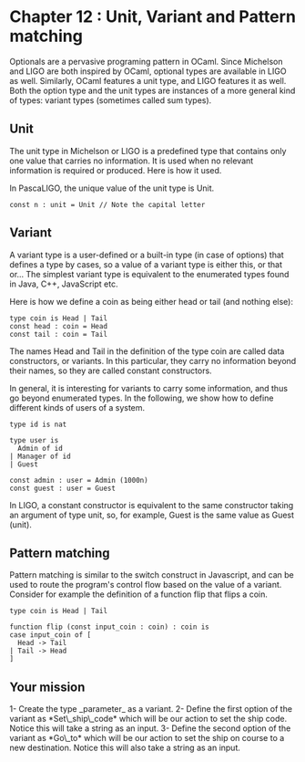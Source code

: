 # Chapter 12 : Unit, Variant and Pattern matching

<dialog character="mechanics">Captain, before we go, you may want to setup your commands to set the ship code and go to a destination.</dialog>

Optionals are a pervasive programing pattern in OCaml. Since Michelson and LIGO are both inspired by OCaml, optional types are available in LIGO as well. Similarly, OCaml features a unit type, and LIGO features it as well. Both the option type and the unit types are instances of a more general kind of types: variant types (sometimes called sum types).

## Unit

The unit type in Michelson or LIGO is a predefined type that contains only one value that carries no information. It is used when no relevant information is required or produced. Here is how it used.

In PascaLIGO, the unique value of the unit type is Unit.

```
const n : unit = Unit // Note the capital letter
```

## Variant

A variant type is a user-defined or a built-in type (in case of options) that defines a type by cases, so a value of a variant type is either this, or that or... The simplest variant type is equivalent to the enumerated types found in Java, C++, JavaScript etc.

Here is how we define a coin as being either head or tail (and nothing else):

```
type coin is Head | Tail
const head : coin = Head
const tail : coin = Tail
```

The names Head and Tail in the definition of the type coin are called data constructors, or variants. In this particular, they carry no information beyond their names, so they are called constant constructors.

In general, it is interesting for variants to carry some information, and thus go beyond enumerated types. In the following, we show how to define different kinds of users of a system.

```
type id is nat

type user is
  Admin of id
| Manager of id
| Guest

const admin : user = Admin (1000n)
const guest : user = Guest
```

In LIGO, a constant constructor is equivalent to the same constructor taking an argument of type unit, so, for example, Guest is the same value as Guest (unit).

## Pattern matching

Pattern matching is similar to the switch construct in Javascript, and can be used to route the program's control flow based on the value of a variant. Consider for example the definition of a function flip that flips a coin.

```
type coin is Head | Tail

function flip (const input_coin : coin) : coin is
case input_coin of [
  Head -> Tail
| Tail -> Head
]
```

## Your mission

<!-- prettier-ignore -->1- Create the type _parameter_ as a variant.

<!-- prettier-ignore -->2- Define the first option of the variant as *Set\_ship\_code* which will be our action to set the ship code. Notice this will take a string as an input.

<!-- prettier-ignore -->3- Define the second option of the variant as *Go\_to* which will be our action to set the ship on course to a new destination. Notice this will also take a string as an input.
